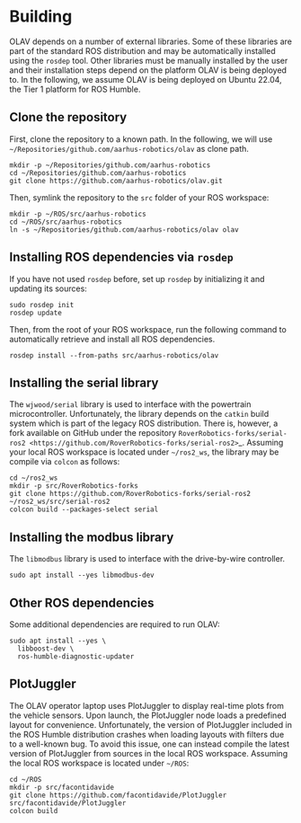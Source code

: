 # Building

OLAV depends on a number of external libraries. Some of these libraries are part of the standard ROS distribution and
may be automatically installed using the `rosdep` tool. Other libraries must be manually installed by the user and their
installation steps depend on the platform OLAV is being deployed to. In the following, we assume OLAV is being deployed
on Ubuntu 22.04, the Tier 1 platform for ROS Humble.

## Clone the repository

First, clone the repository to a known path. In the following, we will use
`~/Repositories/github.com/aarhus-robotics/olav` as clone path.

```shell
mkdir -p ~/Repositories/github.com/aarhus-robotics
cd ~/Repositories/github.com/aarhus-robotics
git clone https://github.com/aarhus-robotics/olav.git
```

Then, symlink the repository to the `src` folder of your ROS workspace:

```shell
mkdir -p ~/ROS/src/aarhus-robotics
cd ~/ROS/src/aarhus-robotics
ln -s ~/Repositories/github.com/aarhus-robotics/olav olav
```

## Installing ROS dependencies via `rosdep`

If you have not used `rosdep` before, set up `rosdep` by initializing it and
updating its sources:

```shell
sudo rosdep init
rosdep update
```

Then, from the root of your ROS workspace, run the following command to
automatically retrieve and install all ROS dependencies.

```shell
rosdep install --from-paths src/aarhus-robotics/olav
```

## Installing the serial library

The ``wjwood/serial`` library is used to interface with the powertrain
microcontroller. Unfortunately, the library depends on the ``catkin`` build
system which is part of the legacy ROS distribution. There is, however, a fork
available on GitHub under the repository `RoverRobotics-forks/serial-ros2
<https://github.com/RoverRobotics-forks/serial-ros2>`_.  Assuming your local ROS
workspace is located under `~/ros2_ws`, the library may be compile via `colcon`
as follows:

```shell
cd ~/ros2_ws
mkdir -p src/RoverRobotics-forks
git clone https://github.com/RoverRobotics-forks/serial-ros2 ~/ros2_ws/src/serial-ros2
colcon build --packages-select serial
```

## Installing the modbus library

The `libmodbus` library is used to interface with the drive-by-wire controller.

```shell
sudo apt install --yes libmodbus-dev
```

## Other ROS dependencies

Some additional dependencies are required to run OLAV:

```shell
sudo apt install --yes \
  libboost-dev \
  ros-humble-diagnostic-updater
```

## PlotJuggler

The OLAV operator laptop uses PlotJuggler to display real-time plots from the
vehicle sensors. Upon launch, the PlotJuggler node loads a predefined layout for
convenience. Unfortunately, the version of PlotJuggler included in the ROS
Humble distribution crashes when loading layouts with filters due to a
well-known bug. To avoid this issue, one can instead compile the latest version
of PlotJuggler from sources in the local ROS workspace. Assuming the local ROS
workspace is located under `~/ROS`:

```shell
cd ~/ROS
mkdir -p src/facontidavide
git clone https://github.com/facontidavide/PlotJuggler src/facontidavide/PlotJuggler
colcon build
```
